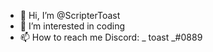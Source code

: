 - 👋 Hi, I’m @ScripterToast
- 👀 I’m interested in coding
- 📫 How to reach me Discord: _ toast _#0889
